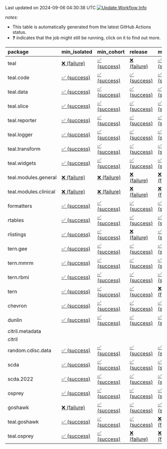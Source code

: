 Last updated on 2024-09-06 04:30:38 UTC [![Update Workflow
Info](https://github.com/averissimo/verdepcheck-status/actions/workflows/update.yaml/badge.svg)](https://github.com/averissimo/verdepcheck-status/actions/workflows/update.yaml)

*notes:*

-   This table is automatically generated from the latest GitHub Actions
    status.
-   ❓ indicates that the job might still be running, click on it to
    find out more.

<table>
<colgroup>
<col style="width: 4%" />
<col style="width: 23%" />
<col style="width: 23%" />
<col style="width: 23%" />
<col style="width: 23%" />
</colgroup>
<thead>
<tr class="header">
<th style="text-align: left;">package</th>
<th style="text-align: left;">min_isolated</th>
<th style="text-align: left;">min_cohort</th>
<th style="text-align: left;">release</th>
<th style="text-align: left;">max</th>
</tr>
</thead>
<tbody>
<tr class="odd">
<td style="text-align: left;">teal</td>
<td
style="text-align: left;"><a href="https://github.com/insightsengineering/teal/actions/runs/10650763238/job/29522522736">❌
(failure)</a></td>
<td
style="text-align: left;"><a href="https://github.com/insightsengineering/teal/actions/runs/10650763238/job/29522522575">✅
(success)</a></td>
<td
style="text-align: left;"><a href="https://github.com/insightsengineering/teal/actions/runs/10650763238/job/29522522837">❌
(failure)</a></td>
<td
style="text-align: left;"><a href="https://github.com/insightsengineering/teal/actions/runs/10650763238/job/29522522644">✅
(success)</a></td>
</tr>
<tr class="even">
<td style="text-align: left;">teal.code</td>
<td
style="text-align: left;"><a href="https://github.com/insightsengineering/teal.code/actions/runs/10650777339/job/29522551833">✅
(success)</a></td>
<td
style="text-align: left;"><a href="https://github.com/insightsengineering/teal.code/actions/runs/10650777339/job/29522551713">✅
(success)</a></td>
<td
style="text-align: left;"><a href="https://github.com/insightsengineering/teal.code/actions/runs/10650777339/job/29522551944">✅
(success)</a></td>
<td
style="text-align: left;"><a href="https://github.com/insightsengineering/teal.code/actions/runs/10650777339/job/29522551555">✅
(success)</a></td>
</tr>
<tr class="odd">
<td style="text-align: left;">teal.data</td>
<td
style="text-align: left;"><a href="https://github.com/insightsengineering/teal.data/actions/runs/10650767208/job/29522530749">✅
(success)</a></td>
<td
style="text-align: left;"><a href="https://github.com/insightsengineering/teal.data/actions/runs/10650767208/job/29522530653">✅
(success)</a></td>
<td
style="text-align: left;"><a href="https://github.com/insightsengineering/teal.data/actions/runs/10650767208/job/29522530840">✅
(success)</a></td>
<td
style="text-align: left;"><a href="https://github.com/insightsengineering/teal.data/actions/runs/10650767208/job/29522530520">✅
(success)</a></td>
</tr>
<tr class="even">
<td style="text-align: left;">teal.slice</td>
<td
style="text-align: left;"><a href="https://github.com/insightsengineering/teal.slice/actions/runs/10650772649/job/29522541087">✅
(success)</a></td>
<td
style="text-align: left;"><a href="https://github.com/insightsengineering/teal.slice/actions/runs/10650772649/job/29522540957">✅
(success)</a></td>
<td
style="text-align: left;"><a href="https://github.com/insightsengineering/teal.slice/actions/runs/10650772649/job/29522541136">✅
(success)</a></td>
<td
style="text-align: left;"><a href="https://github.com/insightsengineering/teal.slice/actions/runs/10650772649/job/29522541033">✅
(success)</a></td>
</tr>
<tr class="odd">
<td style="text-align: left;">teal.reporter</td>
<td
style="text-align: left;"><a href="https://github.com/insightsengineering/teal.reporter/actions/runs/10650768921/job/29522533718">✅
(success)</a></td>
<td
style="text-align: left;"><a href="https://github.com/insightsengineering/teal.reporter/actions/runs/10650768921/job/29522533490">✅
(success)</a></td>
<td
style="text-align: left;"><a href="https://github.com/insightsengineering/teal.reporter/actions/runs/10650768921/job/29522533651">✅
(success)</a></td>
<td
style="text-align: left;"><a href="https://github.com/insightsengineering/teal.reporter/actions/runs/10650768921/job/29522533399">✅
(success)</a></td>
</tr>
<tr class="even">
<td style="text-align: left;">teal.logger</td>
<td
style="text-align: left;"><a href="https://github.com/insightsengineering/teal.logger/actions/runs/10650763844/job/29522524132">✅
(success)</a></td>
<td
style="text-align: left;"><a href="https://github.com/insightsengineering/teal.logger/actions/runs/10650763844/job/29522523924">✅
(success)</a></td>
<td
style="text-align: left;"><a href="https://github.com/insightsengineering/teal.logger/actions/runs/10650763844/job/29522524243">✅
(success)</a></td>
<td
style="text-align: left;"><a href="https://github.com/insightsengineering/teal.logger/actions/runs/10650763844/job/29522524043">✅
(success)</a></td>
</tr>
<tr class="odd">
<td style="text-align: left;">teal.transform</td>
<td
style="text-align: left;"><a href="https://github.com/insightsengineering/teal.transform/actions/runs/10650770331/job/29522537209">✅
(success)</a></td>
<td
style="text-align: left;"><a href="https://github.com/insightsengineering/teal.transform/actions/runs/10650770331/job/29522537110">✅
(success)</a></td>
<td
style="text-align: left;"><a href="https://github.com/insightsengineering/teal.transform/actions/runs/10650770331/job/29522537328">✅
(success)</a></td>
<td
style="text-align: left;"><a href="https://github.com/insightsengineering/teal.transform/actions/runs/10650770331/job/29522537022">✅
(success)</a></td>
</tr>
<tr class="even">
<td style="text-align: left;">teal.widgets</td>
<td
style="text-align: left;"><a href="https://github.com/insightsengineering/teal.widgets/actions/runs/10650781747/job/29522561682">✅
(success)</a></td>
<td
style="text-align: left;"><a href="https://github.com/insightsengineering/teal.widgets/actions/runs/10650781747/job/29522561574">✅
(success)</a></td>
<td
style="text-align: left;"><a href="https://github.com/insightsengineering/teal.widgets/actions/runs/10650781747/job/29522561784">✅
(success)</a></td>
<td
style="text-align: left;"><a href="https://github.com/insightsengineering/teal.widgets/actions/runs/10650781747/job/29522561915">✅
(success)</a></td>
</tr>
<tr class="odd">
<td style="text-align: left;">teal.modules.general</td>
<td
style="text-align: left;"><a href="https://github.com/insightsengineering/teal.modules.general/actions/runs/10650763277/job/29522523047">❌
(failure)</a></td>
<td
style="text-align: left;"><a href="https://github.com/insightsengineering/teal.modules.general/actions/runs/10650763277/job/29522522868">❌
(failure)</a></td>
<td
style="text-align: left;"><a href="https://github.com/insightsengineering/teal.modules.general/actions/runs/10650763277/job/29522522958">❌
(failure)</a></td>
<td
style="text-align: left;"><a href="https://github.com/insightsengineering/teal.modules.general/actions/runs/10650763277/job/29522522752">❌
(failure)</a></td>
</tr>
<tr class="even">
<td style="text-align: left;">teal.modules.clinical</td>
<td
style="text-align: left;"><a href="https://github.com/insightsengineering/teal.modules.clinical/actions/runs/10650776991/job/29522551330">❌
(failure)</a></td>
<td
style="text-align: left;"><a href="https://github.com/insightsengineering/teal.modules.clinical/actions/runs/10650776991/job/29522551196">❌
(failure)</a></td>
<td
style="text-align: left;"><a href="https://github.com/insightsengineering/teal.modules.clinical/actions/runs/10650776991/job/29522551443">❌
(failure)</a></td>
<td
style="text-align: left;"><a href="https://github.com/insightsengineering/teal.modules.clinical/actions/runs/10650776991/job/29522551053">❌
(failure)</a></td>
</tr>
<tr class="odd">
<td style="text-align: left;">formatters</td>
<td
style="text-align: left;"><a href="https://github.com/insightsengineering/formatters/actions/runs/10650773718/job/29522544277">✅
(success)</a></td>
<td
style="text-align: left;"><a href="https://github.com/insightsengineering/formatters/actions/runs/10650773718/job/29522544149">✅
(success)</a></td>
<td
style="text-align: left;"><a href="https://github.com/insightsengineering/formatters/actions/runs/10650773718/job/29522544410">✅
(success)</a></td>
<td
style="text-align: left;"><a href="https://github.com/insightsengineering/formatters/actions/runs/10650773718/job/29522544060">✅
(success)</a></td>
</tr>
<tr class="even">
<td style="text-align: left;">rtables</td>
<td
style="text-align: left;"><a href="https://github.com/insightsengineering/rtables/actions/runs/10650763286/job/29522523050">✅
(success)</a></td>
<td
style="text-align: left;"><a href="https://github.com/insightsengineering/rtables/actions/runs/10650763286/job/29522523129">✅
(success)</a></td>
<td
style="text-align: left;"><a href="https://github.com/insightsengineering/rtables/actions/runs/10650763286/job/29522523235">✅
(success)</a></td>
<td
style="text-align: left;"><a href="https://github.com/insightsengineering/rtables/actions/runs/10650763286/job/29522522877">✅
(success)</a></td>
</tr>
<tr class="odd">
<td style="text-align: left;">rlistings</td>
<td
style="text-align: left;"><a href="https://github.com/insightsengineering/rlistings/actions/runs/10681874790/job/29606445602">✅
(success)</a></td>
<td
style="text-align: left;"><a href="https://github.com/insightsengineering/rlistings/actions/runs/10681874790/job/29606444930">✅
(success)</a></td>
<td
style="text-align: left;"><a href="https://github.com/insightsengineering/rlistings/actions/runs/10681874790/job/29606445861">❌
(failure)</a></td>
<td
style="text-align: left;"><a href="https://github.com/insightsengineering/rlistings/actions/runs/10681874790/job/29606445296">✅
(success)</a></td>
</tr>
<tr class="even">
<td style="text-align: left;">tern.gee</td>
<td
style="text-align: left;"><a href="https://github.com/insightsengineering/tern.gee/actions/runs/10650775517/job/29522547804">✅
(success)</a></td>
<td
style="text-align: left;"><a href="https://github.com/insightsengineering/tern.gee/actions/runs/10650775517/job/29522547870">✅
(success)</a></td>
<td
style="text-align: left;"><a href="https://github.com/insightsengineering/tern.gee/actions/runs/10650775517/job/29522547938">✅
(success)</a></td>
<td
style="text-align: left;"><a href="https://github.com/insightsengineering/tern.gee/actions/runs/10650775517/job/29522547737">✅
(success)</a></td>
</tr>
<tr class="odd">
<td style="text-align: left;">tern.mmrm</td>
<td
style="text-align: left;"><a href="https://github.com/insightsengineering/tern.mmrm/actions/runs/10650782016/job/29522562529">✅
(success)</a></td>
<td
style="text-align: left;"><a href="https://github.com/insightsengineering/tern.mmrm/actions/runs/10650782016/job/29522562415">✅
(success)</a></td>
<td
style="text-align: left;"><a href="https://github.com/insightsengineering/tern.mmrm/actions/runs/10650782016/job/29522562624">✅
(success)</a></td>
<td
style="text-align: left;"><a href="https://github.com/insightsengineering/tern.mmrm/actions/runs/10650782016/job/29522562310">✅
(success)</a></td>
</tr>
<tr class="even">
<td style="text-align: left;">tern.rbmi</td>
<td
style="text-align: left;"><a href="https://github.com/insightsengineering/tern.rbmi/actions/runs/10675392852/job/29587315609">✅
(success)</a></td>
<td
style="text-align: left;"><a href="https://github.com/insightsengineering/tern.rbmi/actions/runs/10675392852/job/29587315479">✅
(success)</a></td>
<td
style="text-align: left;"><a href="https://github.com/insightsengineering/tern.rbmi/actions/runs/10675392852/job/29587315772">✅
(success)</a></td>
<td
style="text-align: left;"><a href="https://github.com/insightsengineering/tern.rbmi/actions/runs/10675392852/job/29587315345">✅
(success)</a></td>
</tr>
<tr class="odd">
<td style="text-align: left;">tern</td>
<td
style="text-align: left;"><a href="https://github.com/insightsengineering/tern/actions/runs/10650768093/job/29522532634">✅
(success)</a></td>
<td
style="text-align: left;"><a href="https://github.com/insightsengineering/tern/actions/runs/10650768093/job/29522532313">✅
(success)</a></td>
<td
style="text-align: left;"><a href="https://github.com/insightsengineering/tern/actions/runs/10650768093/job/29522532788">✅
(success)</a></td>
<td
style="text-align: left;"><a href="https://github.com/insightsengineering/tern/actions/runs/10650768093/job/29522532472">❌
(failure)</a></td>
</tr>
<tr class="even">
<td style="text-align: left;">chevron</td>
<td
style="text-align: left;"><a href="https://github.com/insightsengineering/chevron/actions/runs/10650775269/job/29522547074">✅
(success)</a></td>
<td
style="text-align: left;"><a href="https://github.com/insightsengineering/chevron/actions/runs/10650775269/job/29522546892">✅
(success)</a></td>
<td
style="text-align: left;"><a href="https://github.com/insightsengineering/chevron/actions/runs/10650775269/job/29522547001">✅
(success)</a></td>
<td
style="text-align: left;"><a href="https://github.com/insightsengineering/chevron/actions/runs/10650775269/job/29522546946">✅
(success)</a></td>
</tr>
<tr class="odd">
<td style="text-align: left;">dunlin</td>
<td
style="text-align: left;"><a href="https://github.com/insightsengineering/dunlin/actions/runs/10650775268/job/29522547092">✅
(success)</a></td>
<td
style="text-align: left;"><a href="https://github.com/insightsengineering/dunlin/actions/runs/10650775268/job/29522546951">✅
(success)</a></td>
<td
style="text-align: left;"><a href="https://github.com/insightsengineering/dunlin/actions/runs/10650775268/job/29522547143">✅
(success)</a></td>
<td
style="text-align: left;"><a href="https://github.com/insightsengineering/dunlin/actions/runs/10650775268/job/29522547006">✅
(success)</a></td>
</tr>
<tr class="even">
<td style="text-align: left;">citril.metadata</td>
<td style="text-align: left;"></td>
<td style="text-align: left;"></td>
<td style="text-align: left;"></td>
<td style="text-align: left;"></td>
</tr>
<tr class="odd">
<td style="text-align: left;">citril</td>
<td style="text-align: left;"></td>
<td style="text-align: left;"></td>
<td style="text-align: left;"></td>
<td style="text-align: left;"></td>
</tr>
<tr class="even">
<td style="text-align: left;">random.cdisc.data</td>
<td
style="text-align: left;"><a href="https://github.com/insightsengineering/random.cdisc.data/actions/runs/10650772402/job/29522540464">✅
(success)</a></td>
<td
style="text-align: left;"><a href="https://github.com/insightsengineering/random.cdisc.data/actions/runs/10650772402/job/29522540395">✅
(success)</a></td>
<td
style="text-align: left;"><a href="https://github.com/insightsengineering/random.cdisc.data/actions/runs/10650772402/job/29522540538">✅
(success)</a></td>
<td
style="text-align: left;"><a href="https://github.com/insightsengineering/random.cdisc.data/actions/runs/10650772402/job/29522540319">✅
(success)</a></td>
</tr>
<tr class="odd">
<td style="text-align: left;">scda</td>
<td
style="text-align: left;"><a href="https://github.com/insightsengineering/scda/actions/runs/10437595381/job/28903950666">✅
(success)</a></td>
<td
style="text-align: left;"><a href="https://github.com/insightsengineering/scda/actions/runs/10437595381/job/28903950617">✅
(success)</a></td>
<td
style="text-align: left;"><a href="https://github.com/insightsengineering/scda/actions/runs/10437595381/job/28903950725">✅
(success)</a></td>
<td
style="text-align: left;"><a href="https://github.com/insightsengineering/scda/actions/runs/10437595381/job/28903950525">✅
(success)</a></td>
</tr>
<tr class="even">
<td style="text-align: left;">scda.2022</td>
<td
style="text-align: left;"><a href="https://github.com/insightsengineering/scda.2022/actions/runs/10336794308/job/28612920887">✅
(success)</a></td>
<td
style="text-align: left;"><a href="https://github.com/insightsengineering/scda.2022/actions/runs/10336794308/job/28612920603">✅
(success)</a></td>
<td
style="text-align: left;"><a href="https://github.com/insightsengineering/scda.2022/actions/runs/10336794308/job/28612920985">✅
(success)</a></td>
<td
style="text-align: left;"><a href="https://github.com/insightsengineering/scda.2022/actions/runs/10336794308/job/28612920798">✅
(success)</a></td>
</tr>
<tr class="odd">
<td style="text-align: left;">osprey</td>
<td
style="text-align: left;"><a href="https://github.com/insightsengineering/osprey/actions/runs/10650779048/job/29522555875">✅
(success)</a></td>
<td
style="text-align: left;"><a href="https://github.com/insightsengineering/osprey/actions/runs/10650779048/job/29522555792">✅
(success)</a></td>
<td
style="text-align: left;"><a href="https://github.com/insightsengineering/osprey/actions/runs/10650779048/job/29522555956">✅
(success)</a></td>
<td
style="text-align: left;"><a href="https://github.com/insightsengineering/osprey/actions/runs/10650779048/job/29522555710">✅
(success)</a></td>
</tr>
<tr class="even">
<td style="text-align: left;">goshawk</td>
<td
style="text-align: left;"><a href="https://github.com/insightsengineering/goshawk/actions/runs/10650773608/job/29522543907">❌
(failure)</a></td>
<td
style="text-align: left;"><a href="https://github.com/insightsengineering/goshawk/actions/runs/10650773608/job/29522543711">✅
(success)</a></td>
<td
style="text-align: left;"><a href="https://github.com/insightsengineering/goshawk/actions/runs/10650773608/job/29522543974">✅
(success)</a></td>
<td
style="text-align: left;"><a href="https://github.com/insightsengineering/goshawk/actions/runs/10650773608/job/29522543806">✅
(success)</a></td>
</tr>
<tr class="odd">
<td style="text-align: left;">teal.goshawk</td>
<td
style="text-align: left;"><a href="https://github.com/insightsengineering/teal.goshawk/actions/runs/10650772643/job/29522540992">✅
(success)</a></td>
<td
style="text-align: left;"><a href="https://github.com/insightsengineering/teal.goshawk/actions/runs/10650772643/job/29522541211">✅
(success)</a></td>
<td
style="text-align: left;"><a href="https://github.com/insightsengineering/teal.goshawk/actions/runs/10650772643/job/29522541142">✅
(success)</a></td>
<td
style="text-align: left;"><a href="https://github.com/insightsengineering/teal.goshawk/actions/runs/10650772643/job/29522541078">❌
(failure)</a></td>
</tr>
<tr class="even">
<td style="text-align: left;">teal.osprey</td>
<td
style="text-align: left;"><a href="https://github.com/insightsengineering/teal.osprey/actions/runs/10650778716/job/29522555121">✅
(success)</a></td>
<td
style="text-align: left;"><a href="https://github.com/insightsengineering/teal.osprey/actions/runs/10650778716/job/29522555053">✅
(success)</a></td>
<td
style="text-align: left;"><a href="https://github.com/insightsengineering/teal.osprey/actions/runs/10650778716/job/29522555184">❌
(failure)</a></td>
<td
style="text-align: left;"><a href="https://github.com/insightsengineering/teal.osprey/actions/runs/10650778716/job/29522554979">❌
(failure)</a></td>
</tr>
</tbody>
</table>
